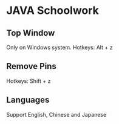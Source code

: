 # JAVA Schoolwork
## Top Window
Only on Windows system.
Hotkeys: Alt + z
## Remove Pins
Hotkeys: Shift + z
## Languages
Support English, Chinese and Japanese
